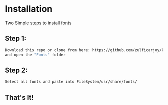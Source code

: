 # Installation

 Two Simple steps to install fonts



## Step 1:

```bash
Download this repo or clone from here: https://github.com/zulficarjoy/kali-fonts.git 
and open the "Fonts" folder 
```

## Step 2: 
```bash
Select all fonts and paste into FileSystem/usr/share/fonts/ 
```

## That's It!
